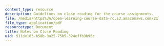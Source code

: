 ```yaml
---
content_type: resource
description: Guidelines on close reading for the course assignments.
file: /media/https%3A/open-learning-course-data-rc.s3.amazonaws.com/21l-000j-writing-about-literature-fall-2010/911de183b58b0a2575b5324effb9b95c_MIT21L_000JF10_assn01.pdf
file_type: application/pdf
resourcetype: Document
title: Notes on Close Reading
uid: 911de183-b58b-0a25-75b5-324effb9b95c
---
```

